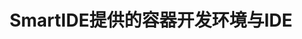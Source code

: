 ---
title: "SmartIDE提供的容器开发环境与IDE"
linkTitle: "IDE支持"
weight: 70
description: >
  SmartIDE VSCode和JetBranins各IDE使用文档
---
